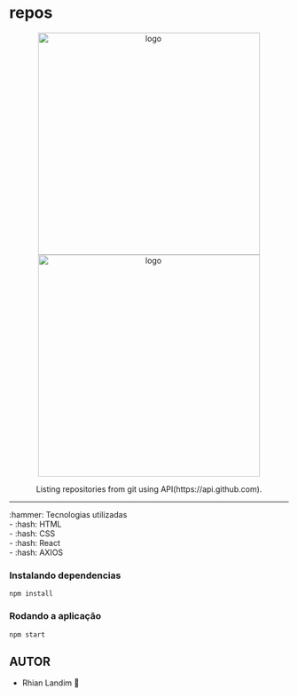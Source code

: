  # repos
<p align="center">
  <img src="https://user-images.githubusercontent.com/108150838/182971855-3d73c3fb-7b9b-4574-ab01-7fdfb649dd3f.png" width="400" alt="logo" />
  <img src="https://user-images.githubusercontent.com/108150838/182972016-f4b80cf9-2591-4ea6-ad3b-75495950add1.png" width="400" alt="logo" />
</p>
<p align="center">Listing repositories from git using API(https://api.github.com).</p>
 <hr />
:hammer: Tecnologias utilizadas <br>
  - :hash: HTML <br/>
  - :hash: CSS <br/>
  - :hash: React <br/>
  - :hash: AXIOS <br/>
 
 ### Instalando dependencias
`npm install`
### Rodando a aplicação
`npm start`



## AUTOR
  - Rhian Landim :rocket:


